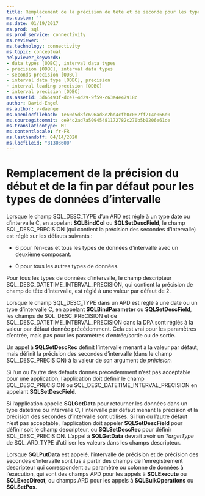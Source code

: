 ```yaml
---
title: Remplacement de la précision de tête et de seconde pour les types de données d’intervalle (fr) Microsoft Docs
ms.custom: ''
ms.date: 01/19/2017
ms.prod: sql
ms.prod_service: connectivity
ms.reviewer: ''
ms.technology: connectivity
ms.topic: conceptual
helpviewer_keywords:
- data types [ODBC], interval data types
- precision [ODBC], interval data types
- seconds precision [ODBC]
- interval data type [ODBC], precision
- interval leading precision [ODBC]
- interval precision [ODBC]
ms.assetid: 3d65493f-dce7-4d29-9f59-c63a4e47918c
author: David-Engel
ms.author: v-daenge
ms.openlocfilehash: 1e60d5d8fc696ad8e2bd4cfb0c082ff214e066d0
ms.sourcegitcommit: ce94c2ad7a50945481172782c270b5b0206e61de
ms.translationtype: MT
ms.contentlocale: fr-FR
ms.lasthandoff: 04/14/2020
ms.locfileid: "81303600"
---
```

# <a name="overriding-default-leading-and-seconds-precision-for-interval-data-types"></a>Remplacement de la précision du début et de la fin par défaut pour les types de données d’intervalle
Lorsque le champ SQL_DESC_TYPE d’un ARD est réglé à un type date ou d’intervalle C, en appelant **SQLBindCol** ou **SQLSetDescField**, le champ SQL_DESC_PRECISION (qui contient la précision des secondes d’intervalle) est réglé sur les défauts suivants :  
  
-   6 pour l’en-cas et tous les types de données d’intervalle avec un deuxième composant.  
  
-   0 pour tous les autres types de données.  
  
 Pour tous les types de données d’intervalle, le champ descripteur SQL_DESC_DATETIME_INTERVAL_PRECISION, qui contient la précision de champ de tête d’intervalle, est réglé à une valeur par défaut de 2.  
  
 Lorsque le champ SQL_DESC_TYPE dans un APD est réglé à une date ou un type d’intervalle C, en appelant **SQLBindParameter** ou **SQLSetDescField**, les champs de SQL_DESC_PRECISION et de SQL_DESC_DATETIME_INTERVAL_PRECISION dans la DPA sont réglés à la valeur par défaut donnée précédemment. Cela est vrai pour les paramètres d’entrée, mais pas pour les paramètres d’entrée/sortie ou de sortie.  
  
 Un appel à **SQLSetDescRec** définit l’intervalle menant à la valeur par défaut, mais définit la précision des secondes d’intervalle (dans le champ SQL_DESC_PRECISION) à la valeur de son argument de *précision.*  
  
 Si l’un ou l’autre des défauts donnés précédemment n’est pas acceptable pour une application, l’application doit définir le champ SQL_DESC_PRECISION ou SQL_DESC_DATETIME_INTERVAL_PRECISION en appelant **SQLSetDescField**.  
  
 Si l’application appelle **SQLGetData** pour retourner les données dans un type datetime ou intervalle C, l’intervalle par défaut menant la précision et la précision des secondes d’intervalle sont utilisés. Si l’un ou l’autre défaut n’est pas acceptable, l’application doit appeler **SQLSetDescField** pour définir soit le champ descripteur, ou **SQLSetDescRec** pour définir SQL_DESC_PRECISION. L’appel à **SQLGetData** devrait avoir un *TargetType* de SQL_ARD_TYPE d’utiliser les valeurs dans les champs descripteur.  
  
 Lorsque **SQLPutData** est appelé, l’intervalle de précision et de précision des secondes d’intervalle sont lus à partir des champs de l’enregistrement descripteur qui correspondent au paramètre ou colonne de données à l’exécution, qui sont des champs APD pour les appels à **SQLExecute** ou **SQLExecDirect**, ou champs ARD pour les appels à **SQLBulkOperations** ou **SQLSetPos**.

